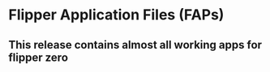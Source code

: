 # Flipper Application Files (FAPs)
## This release contains almost all working apps for flipper zero


